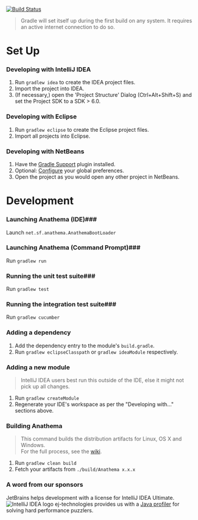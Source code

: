 [![Build Status](https://travis-ci.org/anathema/anathema.svg?branch=master)](https://travis-ci.org/anathema/anathema)

> Gradle will set itself up during the first build on any system. It requires an active internet connection to do so.

Set Up
======
### Developing with IntelliJ IDEA ###
1. Run ``gradlew idea`` to create the IDEA project files.
2. Import the project into IDEA.
3. (If necessary,) open the 'Project Structure' Dialog (Ctrl+Alt+Shift+S) and set the Project SDK to a SDK > 6.0.

### Developing with Eclipse ###
1. Run ``gradlew eclipse`` to create the Eclipse project files.
2. Import all projects into Eclipse.

### Developing with NetBeans ###
1. Have the [Gradle Support](http://plugins.netbeans.org/plugin/44510/gradle-support) plugin installed.
2. Optional: [Configure](https://github.com/kelemen/netbeans-gradle-project/wiki/Global-Settings) your global preferences.
3. Open the project as you would open any other project in NetBeans.

Development
===========
### Launching Anathema (IDE)###
Launch ``net.sf.anathema.AnathemaBootLoader``

### Launching Anathema (Command Prompt)###
Run `gradlew run`

### Running the unit test suite###
Run ``gradlew test``

### Running the integration test suite###
Run ``gradlew cucumber``

### Adding a dependency ###
1. Add the dependency entry to the module's ``build.gradle``.
2. Run ``gradlew eclipseClasspath`` or ``gradlew ideaModule`` respectively.

### Adding a new module ###
> IntelliJ IDEA users best run this outside of the IDE, else it might not pick up all changes.

1. Run ``gradlew createModule``
2. Regenerate your IDE's workspace as per the "Developing with..." sections above.

### Building Anathema ###
> This command builds the distribution artifacts for Linux, OS X and Windows.  
> For the full process, see the [wiki](https://github.com/anathema/anathema/wiki/How-to-release-a-new-version).

1. Run ``gradlew clean build``
2. Fetch your artifacts from ``./build/Anathema x.x.x``


### A word from our sponsors ###
JetBrains helps development with a license for IntelliJ IDEA Ultimate.
![IntelliJ IDEA logo](https://www.jetbrains.com/idea/docs/logo_intellij_idea.png)
ej-technologies provides us with a [Java profiler](http://www.ej-technologies.com/products/jprofiler/overview.html) for solving hard performance puzzlers.
